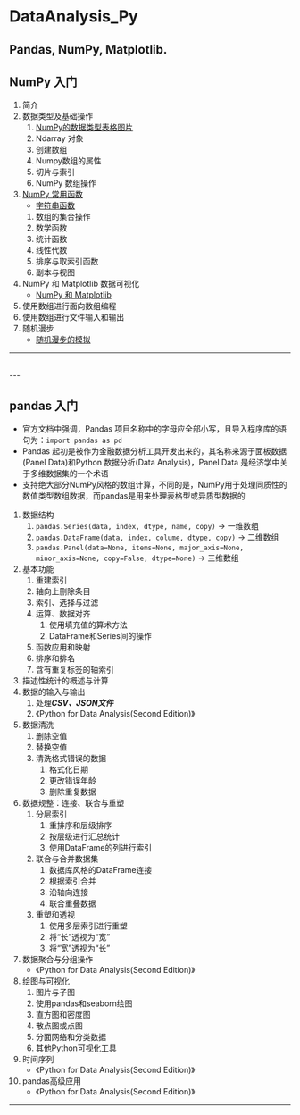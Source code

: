 # DataAnalysis_Py
Pandas, NumPy, Matplotlib.
<br>
---

## NumPy 入门
1. 简介
2. 数据类型及基础操作
    1. [NumPy的数据类型表格图片](http://124.220.164.99:8090/archives/python拓展之numpy#2.1-ndarray-数据类型)
    2. Ndarray 对象
    3. 创建数组
    4. Numpy数组的属性
    5. 切片与索引
    6. NumPy 数组操作
3. [NumPy 常用函数](http://124.220.164.99:8090/archives/python拓展之numpy#三、numpy的函数与常用功能)
    - [字符串函数](http://124.220.164.99:8090/archives/python拓展之numpy#3.1-numpy-字符串函数)
    1. 数组的集合操作
    2. 数学函数
    3. 统计函数
    4. 线性代数
    5. 排序与取索引函数
    6. 副本与视图
4. NumPy 和 Matplotlib 数据可视化
    - [NumPy 和 Matplotlib](http://124.220.164.99:8090/archives/python拓展之numpy#四、numpy-matplotlib)
5. 使用数组进行面向数组编程
6. 使用数组进行文件输入和输出
7. 随机漫步
    - [随机漫步的模拟](https://en.wikipedia.org/wiki/Random_walk)

---
<br>
---

## pandas 入门

- 官方文档中强调，Pandas 项目名称中的字母应全部小写，且导入程序库的语句为：`import pandas as pd`
- Pandas 起初是被作为金融数据分析工具开发出来的，其名称来源于面板数据(Panel Data)和Python 数据分析(Data Analysis)，Panel Data 是经济学中关于多维数据集的一个术语
- 支持绝大部分NumPy风格的数组计算，不同的是，NumPy用于处理同质性的数值类型数组数据，而pandas是用来处理表格型或异质型数据的

1. 数据结构     
    1. `pandas.Series(data, index, dtype, name, copy)`          -> 一维数组
    2. `pandas.DataFrame(data, index, colume, dtype, copy)`     -> 二维数组
    3. `pandas.Panel(data=None, items=None, major_axis=None, minor_axis=None, copy=False, dtype=None)`  -> 三维数组
2. 基本功能
    1. 重建索引
    2. 轴向上删除条目
    3. 索引、选择与过滤
    4. 运算、数据对齐
        1. 使用填充值的算术方法
        2. DataFrame和Series间的操作
    5. 函数应用和映射
    6. 排序和排名
    7. 含有重复标签的轴索引
3. 描述性统计的概述与计算
4. 数据的输入与输出
    1. 处理***CSV、JSON文件***
    2. 《Python for Data Analysis(Second Edition)》
5. 数据清洗
    1. 删除空值
    2. 替换空值
    3. 清洗格式错误的数据
        1. 格式化日期
        2. 更改错误年龄
        3. 删除重复数据
6. 数据规整：连接、联合与重塑
    1. 分层索引
        1. 重排序和层级排序
        2. 按层级进行汇总统计
        3. 使用DataFrame的列进行索引
    2. 联合与合并数据集
        1. 数据库风格的DataFrame连接
        2. 根据索引合并
        3. 沿轴向连接
        4. 联合重叠数据
    3. 重塑和透视
        1. 使用多层索引进行重塑
        2. 将“长”透视为“宽”
        3. 将“宽”透视为“长” 
7. 数据聚合与分组操作
    - 《Python for Data Analysis(Second Edition)》
8. 绘图与可视化
    1. 图片与子图
    2. 使用pandas和seaborn绘图
    3. 直方图和密度图
    4. 散点图或点图
    5. 分面网络和分类数据
    6. 其他Python可视化工具
9. 时间序列
    - 《Python for Data Analysis(Second Edition)》
10. pandas高级应用
    - 《Python for Data Analysis(Second Edition)》

---
